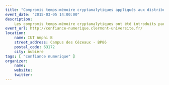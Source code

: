 ```yaml
---
title: "Compromis temps-mémoire cryptanalytiques appliqués aux distributions non-uniformes"
event_date: "2015-03-05 14:00:00"
description:
    Les compromis temps-mémoire cryptanalytiques ont été introduits par Martin Hellman en 1980 afin de réaliser des recherches exhaustives de clefs. Une avancée majeure a été présentée à Crypto 2003 par Philippe Oechslin, avec les tables arc-en-ciel qui améliorent significativement le travail original de Hellman. Après l'introduction des compromis temps-mémoire cryptanalytiques, nous présenterons durant cet exposé une technique pour améliorer l'efficacité des compromis lorsque l'on considère une distribution non-uniforme des secrets, par exemple pour casser des mots de passe.
event_url: http://confiance-numerique.clermont-universite.fr/
location:
    name: IUT Amphi B
    street_address: Campus des Cézeaux - BP86
    postal_code: 63172
    city: Aubière
tags: [ "confiance numerique" ]
organizer:
    name:
    website:
    twitter:
---
```


